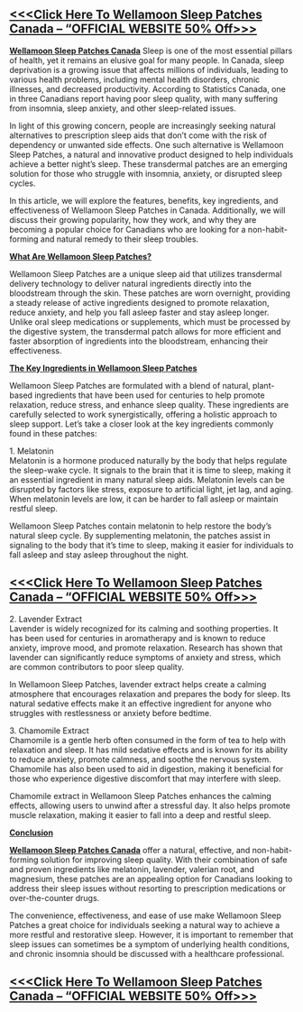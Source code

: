 <h2 align="left"><a href="https://www.facebook.com/WellamoonSleepPatchesCanada/"><strong>&lt;&lt;&lt;Click Here To Wellamoon Sleep Patches Canada &ndash; &ldquo;OFFICIAL WEBSITE 50% Off&gt;&gt;&gt;</strong></a></h2>
<p><a href="https://supplementjio.com/wellamoon-sleep-patches-ca/"><span style="text-decoration: underline;"><strong>Wellamoon Sleep Patches Canada</strong></span></a> Sleep is one of the most essential pillars of health, yet it remains an elusive goal for many people. In Canada, sleep deprivation is a growing issue that affects millions of individuals, leading to various health problems, including mental health disorders, chronic illnesses, and decreased productivity. According to Statistics Canada, one in three Canadians report having poor sleep quality, with many suffering from insomnia, sleep anxiety, and other sleep-related issues.</p>
<p>In light of this growing concern, people are increasingly seeking natural alternatives to prescription sleep aids that don&rsquo;t come with the risk of dependency or unwanted side effects. One such alternative is Wellamoon Sleep Patches, a natural and innovative product designed to help individuals achieve a better night&rsquo;s sleep. These transdermal patches are an emerging solution for those who struggle with insomnia, anxiety, or disrupted sleep cycles.</p>
<p>In this article, we will explore the features, benefits, key ingredients, and effectiveness of Wellamoon Sleep Patches in Canada. Additionally, we will discuss their growing popularity, how they work, and why they are becoming a popular choice for Canadians who are looking for a non-habit-forming and natural remedy to their sleep troubles.</p>
<p><span style="text-decoration: underline;"><strong>What Are Wellamoon Sleep Patches?</strong></span></p>
<p>Wellamoon Sleep Patches are a unique sleep aid that utilizes transdermal delivery technology to deliver natural ingredients directly into the bloodstream through the skin. These patches are worn overnight, providing a steady release of active ingredients designed to promote relaxation, reduce anxiety, and help you fall asleep faster and stay asleep longer. Unlike oral sleep medications or supplements, which must be processed by the digestive system, the transdermal patch allows for more efficient and faster absorption of ingredients into the bloodstream, enhancing their effectiveness.</p>
<p><span style="text-decoration: underline;"><strong>The Key Ingredients in Wellamoon Sleep Patches</strong></span></p>
<p>Wellamoon Sleep Patches are formulated with a blend of natural, plant-based ingredients that have been used for centuries to help promote relaxation, reduce stress, and enhance sleep quality. These ingredients are carefully selected to work synergistically, offering a holistic approach to sleep support. Let&rsquo;s take a closer look at the key ingredients commonly found in these patches:</p>
<p>1. Melatonin<br />Melatonin is a hormone produced naturally by the body that helps regulate the sleep-wake cycle. It signals to the brain that it is time to sleep, making it an essential ingredient in many natural sleep aids. Melatonin levels can be disrupted by factors like stress, exposure to artificial light, jet lag, and aging. When melatonin levels are low, it can be harder to fall asleep or maintain restful sleep.</p>
<p>Wellamoon Sleep Patches contain melatonin to help restore the body&rsquo;s natural sleep cycle. By supplementing melatonin, the patches assist in signaling to the body that it&rsquo;s time to sleep, making it easier for individuals to fall asleep and stay asleep throughout the night.</p>
<h2 align="left"><a href="https://www.facebook.com/WellamoonSleepPatchesCanada/"><strong>&lt;&lt;&lt;Click Here To Wellamoon Sleep Patches Canada &ndash; &ldquo;OFFICIAL WEBSITE 50% Off&gt;&gt;&gt;</strong></a></h2>
<p>2. Lavender Extract<br />Lavender is widely recognized for its calming and soothing properties. It has been used for centuries in aromatherapy and is known to reduce anxiety, improve mood, and promote relaxation. Research has shown that lavender can significantly reduce symptoms of anxiety and stress, which are common contributors to poor sleep quality.</p>
<p>In Wellamoon Sleep Patches, lavender extract helps create a calming atmosphere that encourages relaxation and prepares the body for sleep. Its natural sedative effects make it an effective ingredient for anyone who struggles with restlessness or anxiety before bedtime.</p>
<p>3. Chamomile Extract<br />Chamomile is a gentle herb often consumed in the form of tea to help with relaxation and sleep. It has mild sedative effects and is known for its ability to reduce anxiety, promote calmness, and soothe the nervous system. Chamomile has also been used to aid in digestion, making it beneficial for those who experience digestive discomfort that may interfere with sleep.</p>
<p>Chamomile extract in Wellamoon Sleep Patches enhances the calming effects, allowing users to unwind after a stressful day. It also helps promote muscle relaxation, making it easier to fall into a deep and restful sleep.</p>
<p><span style="text-decoration: underline;"><strong>Conclusion</strong></span></p>
<p><a href="https://supplementjio.com/wellamoon-sleep-patches-ca/"><span style="text-decoration: underline;"><strong>Wellamoon Sleep Patches Canada</strong></span></a> offer a natural, effective, and non-habit-forming solution for improving sleep quality. With their combination of safe and proven ingredients like melatonin, lavender, valerian root, and magnesium, these patches are an appealing option for Canadians looking to address their sleep issues without resorting to prescription medications or over-the-counter drugs.</p>
<p>The convenience, effectiveness, and ease of use make Wellamoon Sleep Patches a great choice for individuals seeking a natural way to achieve a more restful and restorative sleep. However, it is important to remember that sleep issues can sometimes be a symptom of underlying health conditions, and chronic insomnia should be discussed with a healthcare professional.</p>
<h2 align="left"><a href="https://www.facebook.com/WellamoonSleepPatchesCanada/"><strong>&lt;&lt;&lt;Click Here To Wellamoon Sleep Patches Canada &ndash; &ldquo;OFFICIAL WEBSITE 50% Off&gt;&gt;&gt;</strong></a></h2>
